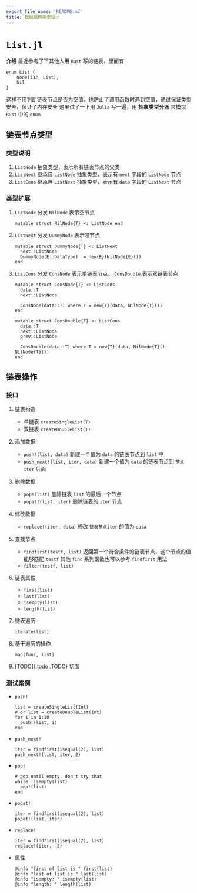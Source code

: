 ```yaml
---
export_file_name: 'README.md'
title: 数据结构需求设计
---
```


`List.jl`
=========

**介绍** 最近参考了下其他人用 `Rust` 写的链表，里面有

``` {.rust}
enum List {
    Node(i32, List),
    Nil
}
```

这样不用判断链表节点是否为空值，也防止了调用函数时遇到空值，通过保证类型安全，保证了内存安全
这里试了一下用 `Julia` 写一遍，用 **抽象类型分派** 来模拟 `Rust` 中的
`enum`

链表节点类型
------------

### 类型说明

1.  `ListNode` 抽象类型，表示所有链表节点的父类
2.  `ListNext` 继承自 `ListNode` 抽象类型，表示有 `next` 字段的
    `ListNode` 节点
3.  `ListCons` 继承自 `ListNext` 抽象类型，表示有 `data` 字段的
    `ListNext` 节点

### 类型扩展

1.  `ListNode` 分发 `NilNode` 表示空节点

    ``` {.julia}
    mutable struct NilNode{T} <: ListNode end
    ```

2.  `ListNext` 分发 `DummyNode` 表示哑节点

    ``` {.julia}
    mutable struct DummyNode{T} <: ListNext
      next::ListNode
      DummyNode(E::DataType)  = new{E}(NilNode{E}())
    end
    ```

3.  `ListCons` 分发 `ConsNode` 表示单链表节点， `ConsDouble`
    表示双链表节点

    ``` {.julia}
    mutable struct ConsNode{T} <: ListCons 
      data::T
      next::ListNode

      ConsNode(data::T) where T = new{T}(data, NilNode{T}())
    end
    ```

    ``` {.julia}
    mutable struct ConsDouble{T} <: ListCons
      data::T
      next::ListNode
      prev::ListNode

      ConsDouble(data::T) where T = new{T}(data, NilNode{T}(), NilNode{T}())
    end
    ```

链表操作
--------

### 接口

1.  链表构造

    -   单链表 `createSingleList(T)`
    -   双链表 `createDoubleList(T)`

2.  添加数据

    -   `push!(list, data)` 新建一个值为 `data` 的链表节点到 `list` 中
    -   `push_next!(list, iter, data)` 新建一个值为 `data` 的链表节点到
        `节点iter` 后面

3.  删除数据

    -   `pop!(list)` 删除链表 `list` 的最后一个节点
    -   `popat!(list, iter)` 删除链表的 `iter` 节点

4.  修改数据

    -   `replace!(iter, data)` 修改 `链表节点iter` 的值为 `data`

5.  查找节点

    -   `findfirst(testf, list)`
        返回第一个符合条件的链表节点，这个节点的值能够匹配 `testf` 其他
        `find` 系列函数也可以参考 `findfirst` 用法
    -   `filter(testf, list)`

6.  链表属性

    -   `first(list)`
    -   `last(list)`
    -   `isempty(list)`
    -   `length(list)`

7.  链表遍历

    `iterate(list)`

8.  基于遍历的操作

    `map(func, list)`

9.  [TODO]{.todo .TODO} 切面

### 测试案例

-   `push!`

    ``` {.julia}
    list = createSingleList(Int)
    # or list = createDoubleList(Int)
    for i in 1:10
      push!(list, i)
    end
    ```

-   `push_next!`

    ``` {.julia}
    iter = findfirst(isequal(2), list)
    push_next!(list, iter, 2)
    ```

-   `pop!`

    ``` {.julia}
    # pop until empty, don't try that
    while !isempty(list)
      pop!(list)
    end
    ```

-   `popat!`

    ``` {.julia}
    iter = findfirst(isequal(2), list)
    popat!(list, iter)
    ```

-   `replace!`

    ``` {.julia}
    iter = findfirst(isequal(2), list)
    replace!(iter, -2)
    ```

-   属性

    ``` {.julia}
    @info "first of list is " first(list)
    @info "last of list is " last(list)
    @info "isempty: " isempty(list)
    @info "length: " length(list)
    ```
